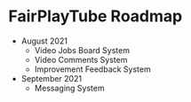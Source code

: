 # FairPlayTube Roadmap

* August 2021
  *  Video Jobs Board System
  *  Video Comments System
  *  Improvement Feedback System
* September 2021
  * Messaging System 
